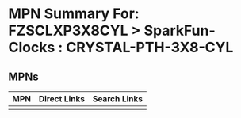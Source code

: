 



# MPN Summary For: FZSCLXP3X8CYL > SparkFun-Clocks : CRYSTAL-PTH-3X8-CYL

## MPNs
  

|MPN|Direct Links|Search Links|
| :--- | :--- | :--- |
||||
